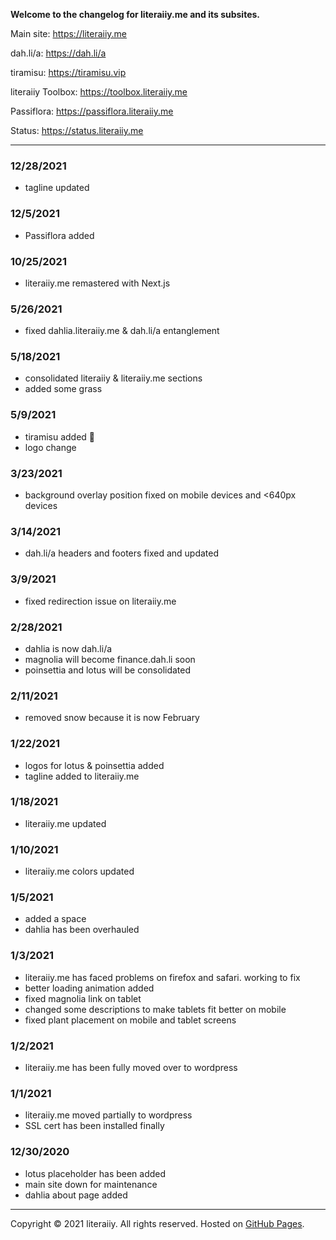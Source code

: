 

**Welcome to the changelog for literaiiy.me and its subsites.**

Main site: <https://literaiiy.me>

dah.li/a: <https://dah.li/a>

tiramisu: <https://tiramisu.vip>

literaiiy Toolbox: <https://toolbox.literaiiy.me>

Passiflora: <https://passiflora.literaiiy.me>

Status: <https://status.literaiiy.me>

----------
### 12/28/2021
- tagline updated

### 12/5/2021
- Passiflora added

### 10/25/2021
- literaiiy.me remastered with Next.js

### 5/26/2021
- fixed dahlia.literaiiy.me & dah.li/a entanglement

### 5/18/2021
- consolidated literaiiy & literaiiy.me sections
- added some grass

### 5/9/2021
- tiramisu added 🥰
- logo change

### 3/23/2021
- background overlay position fixed on mobile devices and <640px devices

### 3/14/2021
- dah.li/a headers and footers fixed and updated

### 3/9/2021
- fixed redirection issue on literaiiy.me

### 2/28/2021
- dahlia is now dah.li/a
- magnolia will become finance.dah.li soon
- poinsettia and lotus will be consolidated

### 2/11/2021
- removed snow because it is now February

### 1/22/2021
- logos for lotus & poinsettia added
- tagline added to literaiiy.me

### 1/18/2021
- literaiiy.me updated

### 1/10/2021

- literaiiy.me colors updated

### 1/5/2021

- added a space
- dahlia has been overhauled

### 1/3/2021
- literaiiy.me has faced problems on firefox and safari. working to fix
- better loading animation added
- fixed magnolia link on tablet
- changed some descriptions to make tablets fit better on mobile
- fixed plant placement on mobile and tablet screens

### 1/2/2021

- literaiiy.me has been fully moved over to wordpress

### 1/1/2021

- literaiiy.me moved partially to wordpress
- SSL cert has been installed finally

### 12/30/2020
- lotus placeholder has been added
- main site down for maintenance
- dahlia about page added

----------
Copyright © 2021 literaiiy. All rights reserved. Hosted on [GitHub Pages](https://pages.github.com/).
